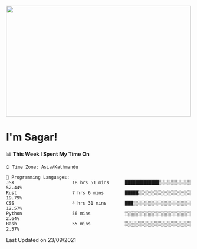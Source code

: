 
<img src="https://media.giphy.com/media/3ornk57KwDXf81rjWM/giphy.gif" width="500" height="300" frameBorder="0" class="giphy-embed" allowFullScreen></img>

#   I'm Sagar!

<!--START_SECTION:waka-->
📊 **This Week I Spent My Time On** 

```text
⌚︎ Time Zone: Asia/Kathmandu

💬 Programming Languages: 
JSX                      18 hrs 51 mins      █████████████░░░░░░░░░░░░   52.44% 
Rust                     7 hrs 6 mins        █████░░░░░░░░░░░░░░░░░░░░   19.79% 
CSS                      4 hrs 31 mins       ███░░░░░░░░░░░░░░░░░░░░░░   12.57% 
Python                   56 mins             ░░░░░░░░░░░░░░░░░░░░░░░░░   2.64% 
Bash                     55 mins             ░░░░░░░░░░░░░░░░░░░░░░░░░   2.57%

```


 Last Updated on 23/09/2021
<!--END_SECTION:waka-->
